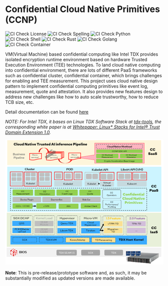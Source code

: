 # Confidential Cloud Native Primitives (CCNP)

![CI Check License](https://github.com/intel/confidential-cloud-native-primitives/actions/workflows/pr-license-python.yaml/badge.svg)
![CI Check Spelling](https://github.com/intel/confidential-cloud-native-primitives/actions/workflows/pr-doclint.yaml/badge.svg)
![CI Check Python](https://github.com/intel/confidential-cloud-native-primitives/actions/workflows/pr-pylint.yaml/badge.svg)
![CI Check Shell](https://github.com/intel/confidential-cloud-native-primitives/actions/workflows/pr-shell-check.yaml/badge.svg)
![CI Check Rust](https://github.com/intel/confidential-cloud-native-primitives/actions/workflows/pr-check-rust.yaml/badge.svg)
![CI Check Golang](https://github.com/intel/confidential-cloud-native-primitives/actions/workflows/pr-golanglint.yaml/badge.svg)
![CI Check Container](https://github.com/intel/confidential-cloud-native-primitives/actions/workflows/pr-container-check.yaml/badge.svg)

VM(Virtual Machine) based confidential computing like Intel TDX provides isolated encryption runtime environment based on
hardware Trusted Execution Environment (TEE) technologies. To land cloud native computing into confidential environment,
there are lots of different PaaS frameworks such as confidential cluster, confidential container, which brings challenges
for enabling and TEE measurement.
This project uses cloud native design pattern to implement confidential computing primitives like event log, measurement,
quote and attestation. It also provides new features design to address new challenges like how to auto scale trustworthy,
how to reduce TCB size, etc.

Detail documentation can be found [here](https://intel.github.io/confidential-cloud-native-primitives/)

_NOTE: For Intel TDX, it bases on Linux TDX Software Stack at [tdx-tools](https://github.com/intel/tdx-tools), the corresponding white
paper is at [Whitepaper: Linux* Stacks for Intel® Trust Domain Extension 1.0](https://www.intel.com/content/www/us/en/content-details/779108/whitepaper-linux-stacks-for-intel-trust-domain-extension-1-0.html)._

![](docs/ccnp_arch.png)


**Note**: This is pre-release/prototype software and, as such, it may be substantially modified as updated versions are made available.
